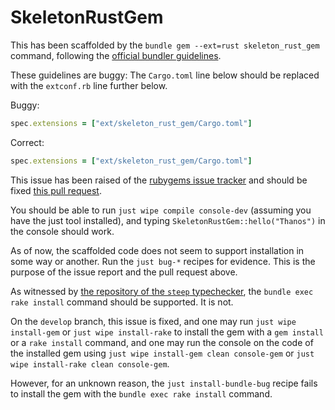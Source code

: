 # SkeletonRustGem

This has been scaffolded by the `bundle gem --ext=rust skeleton_rust_gem` command, following the [official bundler guidelines][buggy-guidelines].

[buggy-guidelines]: https://bundler.io/blog/2023/01/31/rust-gem-skeleton.html

These guidelines are buggy: The `Cargo.toml` line below should be replaced with the `extconf.rb` line further below.

Buggy:

```ruby
spec.extensions = ["ext/skeleton_rust_gem/Cargo.toml"]
```

Correct:

```ruby
spec.extensions = ["ext/skeleton_rust_gem/Cargo.toml"]
```

This issue has been raised of the [rubygems issue tracker][rubygems-7693] and should be fixed [this pull request][rubygems-pr].

[rubygems-7693]: https://github.com/rubygems/rubygems/issues/7693#issuecomment-2137107643
[rubygems-pr]: https://github.com/rubygems/rubygems/pull/7695

You should be able to run `just wipe compile console-dev` (assuming you have the just tool installed), and typing `SkeletonRustGem::hello("Thanos")` in the console should work.

As of now, the scaffolded code does not seem to support installation in some way or another. Run the `just bug-*` recipes for evidence. This is the purpose of the issue report and the pull request above.

As witnessed by [the repository of the `steep` typechecker][steep], the `bundle exec rake install` command should be supported. It is not.

[steep]: https://github.com/soutaro/steep

On the `develop` branch, this issue is fixed, and one may run `just wipe install-gem` or `just wipe install-rake` to install the gem with a `gem install` or a `rake install` command, and one may run the console on the code of the installed gem using `just wipe install-gem clean console-gem` or `just wipe install-rake clean console-gem`.

However, for an unknown reason, the `just install-bundle-bug` recipe fails to install the gem with the `bundle exec rake install` command.

